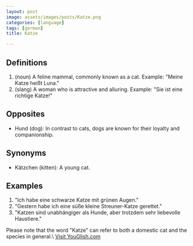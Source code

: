 ```yaml
---
layout: post
image: assets/images/posts/Katze.png
categories: [language]
tags: [german]
title: Katze

---
```


## Definitions

1. (noun) A feline mammal, commonly known as a cat. Example: "Meine Katze heißt Luna."
2. (slang) A woman who is attractive and alluring. Example: "Sie ist eine richtige Katze!"

## Opposites

- Hund (dog): In contrast to cats, dogs are known for their loyalty and companionship.

## Synonyms

- Kätzchen (kitten): A young cat.

## Examples

1. "Ich habe eine schwarze Katze mit grünen Augen."
2. "Gestern habe ich eine süße kleine Streuner-Katze gerettet."
3. "Katzen sind unabhängiger als Hunde, aber trotzdem sehr liebevolle Haustiere."

Please note that the word "Katze" can refer to both a domestic cat and the species in general.\ <a id="yg-widget-0" class="youglish-widget" data-query="Katze" data-lang="german" data-components="8412" data-auto-start="0" data-bkg-color="theme_light" data-title="How%20to%20pronounce%20Katze%20in%20German"  rel="nofollow" href="https://youglish.com">Visit YouGlish.com</a><script async src="https://youglish.com/public/emb/widget.js" charset="utf-8"></script>